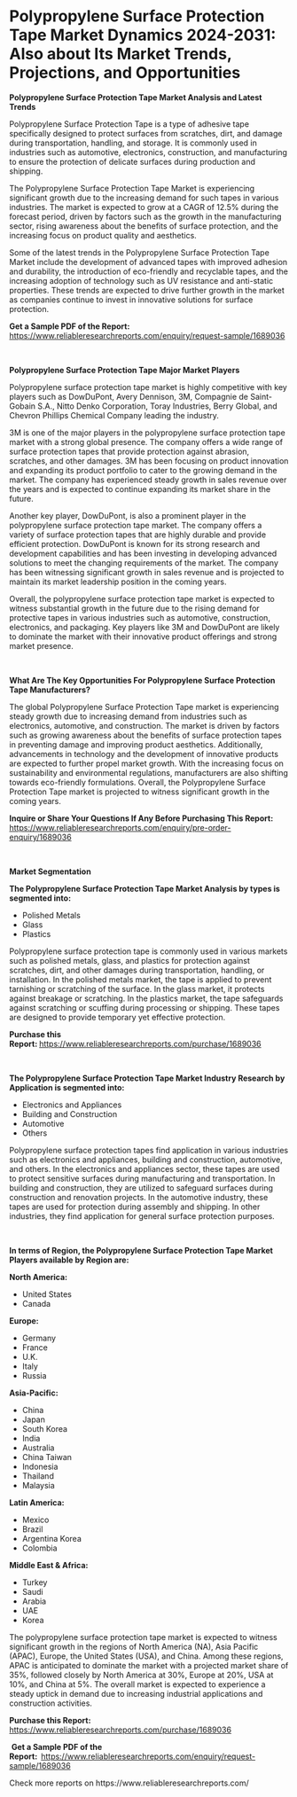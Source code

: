 <p><h1>Polypropylene Surface Protection Tape Market Dynamics 2024-2031: Also about Its Market Trends, Projections, and Opportunities</h1></p><p><strong>Polypropylene Surface Protection Tape Market Analysis and Latest Trends</strong></p>
<p><p>Polypropylene Surface Protection Tape is a type of adhesive tape specifically designed to protect surfaces from scratches, dirt, and damage during transportation, handling, and storage. It is commonly used in industries such as automotive, electronics, construction, and manufacturing to ensure the protection of delicate surfaces during production and shipping.</p><p>The Polypropylene Surface Protection Tape Market is experiencing significant growth due to the increasing demand for such tapes in various industries. The market is expected to grow at a CAGR of 12.5% during the forecast period, driven by factors such as the growth in the manufacturing sector, rising awareness about the benefits of surface protection, and the increasing focus on product quality and aesthetics.</p><p>Some of the latest trends in the Polypropylene Surface Protection Tape Market include the development of advanced tapes with improved adhesion and durability, the introduction of eco-friendly and recyclable tapes, and the increasing adoption of technology such as UV resistance and anti-static properties. These trends are expected to drive further growth in the market as companies continue to invest in innovative solutions for surface protection.</p></p>
<p><strong>Get a Sample PDF of the Report:&nbsp;</strong> <a href="https://www.reliableresearchreports.com/enquiry/request-sample/1689036">https://www.reliableresearchreports.com/enquiry/request-sample/1689036</a></p>
<p>&nbsp;</p>
<p><strong>Polypropylene Surface Protection Tape Major Market Players</strong></p>
<p><p>Polypropylene surface protection tape market is highly competitive with key players such as DowDuPont, Avery Dennison, 3M, Compagnie de Saint-Gobain S.A., Nitto Denko Corporation, Toray Industries, Berry Global, and Chevron Phillips Chemical Company leading the industry.</p><p>3M is one of the major players in the polypropylene surface protection tape market with a strong global presence. The company offers a wide range of surface protection tapes that provide protection against abrasion, scratches, and other damages. 3M has been focusing on product innovation and expanding its product portfolio to cater to the growing demand in the market. The company has experienced steady growth in sales revenue over the years and is expected to continue expanding its market share in the future.</p><p>Another key player, DowDuPont, is also a prominent player in the polypropylene surface protection tape market. The company offers a variety of surface protection tapes that are highly durable and provide efficient protection. DowDuPont is known for its strong research and development capabilities and has been investing in developing advanced solutions to meet the changing requirements of the market. The company has been witnessing significant growth in sales revenue and is projected to maintain its market leadership position in the coming years.</p><p>Overall, the polypropylene surface protection tape market is expected to witness substantial growth in the future due to the rising demand for protective tapes in various industries such as automotive, construction, electronics, and packaging. Key players like 3M and DowDuPont are likely to dominate the market with their innovative product offerings and strong market presence.</p></p>
<p>&nbsp;</p>
<p><strong>What Are The Key Opportunities For Polypropylene Surface Protection Tape Manufacturers?</strong></p>
<p><p>The global Polypropylene Surface Protection Tape market is experiencing steady growth due to increasing demand from industries such as electronics, automotive, and construction. The market is driven by factors such as growing awareness about the benefits of surface protection tapes in preventing damage and improving product aesthetics. Additionally, advancements in technology and the development of innovative products are expected to further propel market growth. With the increasing focus on sustainability and environmental regulations, manufacturers are also shifting towards eco-friendly formulations. Overall, the Polypropylene Surface Protection Tape market is projected to witness significant growth in the coming years.</p></p>
<p><strong>Inquire or Share Your Questions If Any Before Purchasing This Report:</strong> <a href="https://www.reliableresearchreports.com/enquiry/pre-order-enquiry/1689036">https://www.reliableresearchreports.com/enquiry/pre-order-enquiry/1689036</a></p>
<p>&nbsp;</p>
<p><strong>Market Segmentation</strong></p>
<p><strong>The Polypropylene Surface Protection Tape Market Analysis by types is segmented into:</strong></p>
<p><ul><li>Polished Metals</li><li>Glass</li><li>Plastics</li></ul></p>
<p><p>Polypropylene surface protection tape is commonly used in various markets such as polished metals, glass, and plastics for protection against scratches, dirt, and other damages during transportation, handling, or installation. In the polished metals market, the tape is applied to prevent tarnishing or scratching of the surface. In the glass market, it protects against breakage or scratching. In the plastics market, the tape safeguards against scratching or scuffing during processing or shipping. These tapes are designed to provide temporary yet effective protection.</p></p>
<p><strong>Purchase this Report:&nbsp;</strong><a href="https://www.reliableresearchreports.com/purchase/1689036">https://www.reliableresearchreports.com/purchase/1689036</a></p>
<p>&nbsp;</p>
<p><strong>The Polypropylene Surface Protection Tape Market Industry Research by Application is segmented into:</strong></p>
<p><ul><li>Electronics and Appliances</li><li>Building and Construction</li><li>Automotive</li><li>Others</li></ul></p>
<p><p>Polypropylene surface protection tapes find application in various industries such as electronics and appliances, building and construction, automotive, and others. In the electronics and appliances sector, these tapes are used to protect sensitive surfaces during manufacturing and transportation. In building and construction, they are utilized to safeguard surfaces during construction and renovation projects. In the automotive industry, these tapes are used for protection during assembly and shipping. In other industries, they find application for general surface protection purposes.</p></p>
<p>&nbsp;</p>
<p><strong>In terms of Region, the Polypropylene Surface Protection Tape Market Players available by Region are:</strong></p>
<p>
    <p> <strong> North America: </strong>
        <ul>
            <li>United States</li>
            <li>Canada</li>
        </ul>
        </p> 
    <p> <strong> Europe: </strong>
        <ul>
            <li>Germany</li>
            <li>France</li>
            <li>U.K.</li>
            <li>Italy</li>
            <li>Russia</li>
        </ul>
        </p> 
    <p> <strong> Asia-Pacific: </strong>
        <ul>
            <li>China</li>
            <li>Japan</li>
            <li>South Korea</li>
            <li>India</li>
            <li>Australia</li>
            <li>China Taiwan</li>
            <li>Indonesia</li>
            <li>Thailand</li>
            <li>Malaysia</li>
        </ul>
        </p> 
    <p> <strong> Latin America: </strong>
        <ul>
            <li>Mexico</li>
            <li>Brazil</li>
            <li>Argentina Korea</li>
            <li>Colombia</li>
        </ul>
        </p> 
    <p> <strong> Middle East & Africa: </strong>
        <ul>
            <li>Turkey</li>
            <li>Saudi</li>
            <li>Arabia</li>
            <li>UAE</li>
            <li>Korea</li>
        </ul>
    </p>
    </p>
<p><p>The polypropylene surface protection tape market is expected to witness significant growth in the regions of North America (NA), Asia Pacific (APAC), Europe, the United States (USA), and China. Among these regions, APAC is anticipated to dominate the market with a projected market share of 35%, followed closely by North America at 30%, Europe at 20%, USA at 10%, and China at 5%. The overall market is expected to experience a steady uptick in demand due to increasing industrial applications and construction activities.</p></p>
<p><strong>Purchase this Report: </strong><a href="https://www.reliableresearchreports.com/purchase/1689036">https://www.reliableresearchreports.com/purchase/1689036</a></p>
<p>&nbsp;<strong>Get a Sample PDF of the Report:&nbsp;&nbsp;</strong><a href="https://www.reliableresearchreports.com/enquiry/request-sample/1689036">https://www.reliableresearchreports.com/enquiry/request-sample/1689036</a></p>
<p><strong></strong></p>
<p>Check more reports on https://www.reliableresearchreports.com/</p>